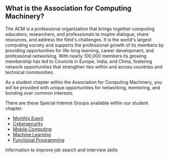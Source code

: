 ## What is the Association for Computing Machinery?

The ACM is a professional organization that brings together computing
educators, researchers, and professionals to inspire dialogue, share
resources, and address the field's challenges. It is the world's largest
computing society and supports the professional growth of its members by
providing opportunities for life-long learning, career development, and
professional networking. With nearly 100,000 members its growing membership
has led to Councils in Europe, India, and China, fostering network
opportunities that strengthen ties within and across countries and
technical communities.

As a student chapter within the Association for Computing Machinery, you
will be provided with unique opportunities for networking, mentoring, and
bonding over common interests.

There are these Special Interest Groups available within our student chapter:

* [Monthly Event](SIGS/Monthly_Event)
* [Cybersecurity](SIGS/Cybersecurity/)
* [Mobile Computing](SIGS/Mobile/)
* [Machine Learning](SIGS/Machine_Learning/)
* [Functional Programming](SIGS/Functional_Programming/)


Information to improve job search and interview skills
